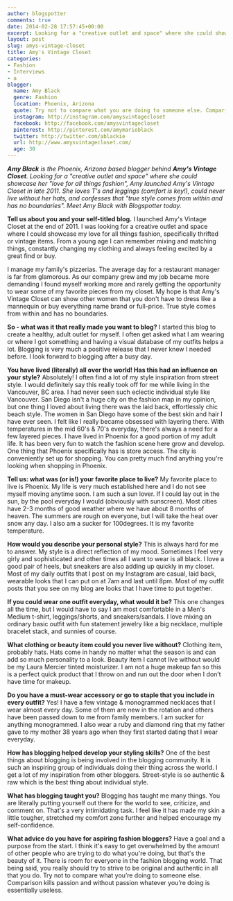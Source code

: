 ```yaml
---
author: blogspotter
comments: true
date: 2014-02-28 17:57:45+00:00
excerpt: Looking for a "creative outlet and space" where she could showcase her "love for all things fashion", Amy launched Amy's Vintage Closet in late 2011.
layout: post
slug: amys-vintage-closet
title: Amy's Vintage Closet
categories:
- Fashion
- Interviews
- a
blogger:
  name: Amy Black
  genre: Fashion
  location: Phoenix, Arizona
  quote: Try not to compare what you are doing to someone else. Comparison kills passion and without passion whatever you are doing is essentially useless.
  instagram: http://instagram.com/amysvintagecloset
  facebook: http://facebook.com/amysvintagecloset
  pinterest: http://pinterest.com/amymarieblack
  twitter: http://twitter.com/ablackie
  url: http://www.amysvintagecloset.com/
  age: 30
---
```


_**Amy Black** is the Phoenix, Arizona based blogger behind **Amy's Vintage Closet**. Looking for a "creative outlet and space" where she could showcase her "love for all things fashion", Amy launched Amy's Vintage Closet in late 2011. She loves T's and leggings (comfort is key!), could never live without her hats, and confesses that "true style comes from within and has no boundaries". Meet Amy Black with Blogspotter today._

**Tell us about you and your self-titled blog.** I launched Amy's Vintage Closet at the end of 2011. I was looking for a creative outlet and space where I could showcase my love for all things fashion, specifically thrifted or vintage items. From a young age I can remember mixing and matching things, constantly changing my clothing and always feeling excited by a great find or buy.

I manage my family's pizzerias. The average day for a restaurant manager is far from glamorous. As our company grew and my job became more demanding I found myself working more and rarely getting the opportunity to wear some of my favorite pieces from my closet. My hope is that Amy's Vintage Closet can show other women that you don't have to dress like a mannequin or buy everything name brand or full-price. True style comes from within and has no boundaries.

**So - what was it that really made you want to blog?** I started this blog to create a healthy, adult outlet for myself. I often get asked what I am wearing or where I got something and having a visual database of my outfits helps a lot. Blogging is very much a positive release that I never knew I needed before. I look forward to blogging after a busy day.

**You have lived (literally) all over the world! Has this had an influence on your style?** Absolutely! I often find a lot of my style inspiration from street style. I would definitely say this really took off for me while living in the Vancouver, BC area. I had never seen such eclectic individual style like Vancouver. San Diego isn't a huge city on the fashion map in my opinion, but one thing I loved about living there was the laid back, effortlessly chic beach style. The women in San Diego have some of the best skin and hair I have ever seen. I felt like I really became obsessed with layering there. With temperatures in the mid 60's & 70's everyday, there's always a need for a few layered pieces. I have lived in Phoenix for a good portion of my adult life. It has been very fun to watch the fashion scene here grow and develop. One thing that Phoenix specifically has is store access. The city is conveniently set up for shopping. You can pretty much find anything you're looking when shopping in Phoenix.

**Tell us: what was (or is!) your favorite place to live?** My favorite place to live is Phoenix. My life is very much established here and I do not see myself moving anytime soon. I am such a sun lover. If I could lay out in the sun, by the pool everyday I would (obviously with sunscreen). Most cities have 2-3 months of good weather where we have about 8 months of heaven. The summers are rough on everyone, but I will take the heat over snow any day. I also am a sucker for 100degrees. It is my favorite temperature.

**How would you describe your personal style?** This is always hard for me to answer. My style is a direct reflection of my mood. Sometimes I feel very girly and sophisticated and other times all I want to wear is all black. I love a good pair of heels, but sneakers are also adding up quickly in my closet. Most of my daily outfits that I post on my Instagram are casual, laid back, wearable looks that I can put on at 7am and last until 8pm. Most of my outfit posts that you see on my blog are looks that I have time to put together.

**If you could wear one outfit everyday, what would it be?** This one changes all the time, but I would have to say I am most comfortable in a Men's Medium t-shirt, leggings/shorts, and sneakers/sandals. I love mixing an ordinary basic outfit with fun statement jewelry like a big necklace, multiple bracelet stack, and sunnies of course.

**What clothing or beauty item could you never live without?** Clothing item, probably hats. Hats come in handy no matter what the season is and can add so much personality to a look. Beauty item I cannot live without would be my Laura Mercier tinted moisturizer. I am not a huge makeup fan so this is a perfect quick product that I throw on and run out the door when I don’t have time for makeup.

**Do you have a must-wear accessory or go to staple that you include in every outfit?** Yes! I have a few vintage & monogrammed necklaces that I wear almost every day. Some of them are new in the rotation and others have been passed down to me from family members. I am sucker for anything monogrammed. I also wear a ruby and diamond ring that my father gave to my mother 38 years ago when they first started dating that I wear everyday.

**How has blogging helped develop your styling skills?** One of the best things about blogging is being involved in the blogging community. It is such an inspiring group of individuals doing their thing across the world. I get a lot of my inspiration from other bloggers. Street-style is so authentic & raw which is the best thing about individual style.

**What has blogging taught you?** Blogging has taught me many things. You are literally putting yourself out there for the world to see, criticize, and comment on. That's a very intimidating task. I feel like it has made my skin a little tougher, stretched my comfort zone further and helped encourage my self-confidence.

**What advice do you have for aspiring fashion bloggers?** Have a goal and a purpose from the start. I think it's easy to get overwhelmed by the amount of other people who are trying to do what you're doing, but that's the beauty of it. There is room for everyone in the fashion blogging world. That being said, you really should try to strive to be original and authentic in all that you do. Try not to compare what you’re doing to someone else. Comparison kills passion and without passion whatever you’re doing is essentially useless.
